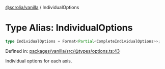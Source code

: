[@scrolia/vanilla](../README.md) / IndividualOptions

# Type Alias: IndividualOptions

```ts
type IndividualOptions = Format<Partial<CompleteIndividualOptions>>;
```

Defined in: [packages/vanilla/src/@types/options.ts:43](https://github.com/alpheusday/scrolia/blob/a1d15b8008e894d5dd6b0e61a1c2164d92ca7b98/packages/vanilla/src/@types/options.ts#L43)

Individual options for each axis.
